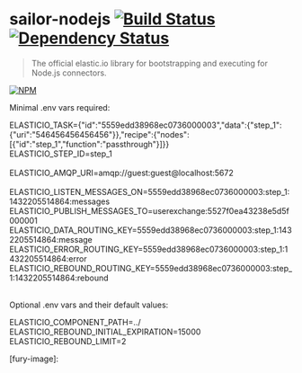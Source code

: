 # sailor-nodejs [![Build Status][travis-image]][travis-url] [![Dependency Status][daviddm-image]][daviddm-url]

> The official elastic.io library for bootstrapping and executing for Node.js connectors.

[![NPM](https://nodei.co/npm/elasticio-sailor-nodejs.png?downloads=true)](https://nodei.co/npm/elasticio-sailor-nodejs/)

Minimal .env vars required:

ELASTICIO_TASK={"id":"5559edd38968ec0736000003","data":{"step_1":{"uri":"546456456456456"}},"recipe":{"nodes":[{"id":"step_1","function":"passthrough"}]}} <br/>
ELASTICIO_STEP_ID=step_1<br/>
<br/>
ELASTICIO_AMQP_URI=amqp://guest:guest@localhost:5672<br/>
<br/>
ELASTICIO_LISTEN_MESSAGES_ON=5559edd38968ec0736000003:step_1:1432205514864:messages<br/>
ELASTICIO_PUBLISH_MESSAGES_TO=userexchange:5527f0ea43238e5d5f000001<br/>
ELASTICIO_DATA_ROUTING_KEY=5559edd38968ec0736000003:step_1:1432205514864:message<br/>
ELASTICIO_ERROR_ROUTING_KEY=5559edd38968ec0736000003:step_1:1432205514864:error<br/>
ELASTICIO_REBOUND_ROUTING_KEY=5559edd38968ec0736000003:step_1:1432205514864:rebound<br/>
<br/>

Optional .env vars and their default values:

ELASTICIO_COMPONENT_PATH=../ <br/>
ELASTICIO_REBOUND_INITIAL_EXPIRATION=15000 <br/>
ELASTICIO_REBOUND_LIMIT=2 <br/>

[travis-image]: https://travis-ci.org/elasticio/sailor-nodejs.svg?branch=master
[travis-url]: https://travis-ci.org/elasticio/sailor-nodejs
[daviddm-image]: https://david-dm.org/elasticio/sailor-nodejs.svg?theme=shields.io
[daviddm-url]: https://david-dm.org/elasticio/sailor-nodejs
[fury-image]: 
